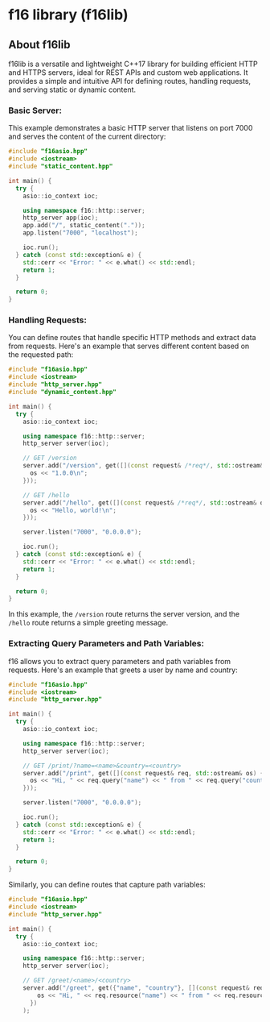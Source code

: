 # f16 library (f16lib)

## About f16lib

f16lib is a versatile and lightweight C++17 library for building efficient HTTP and HTTPS servers, ideal for REST APIs and custom web applications.
It provides a simple and intuitive API for defining routes, handling requests, and serving static or dynamic content.

### Basic Server:

This example demonstrates a basic HTTP server that listens on port 7000 and serves the content of the current directory:

```c++
#include "f16asio.hpp"
#include <iostream>
#include "static_content.hpp"

int main() {
  try {
    asio::io_context ioc;

    using namespace f16::http::server;
    http_server app(ioc);
    app.add("/", static_content("."));
    app.listen("7000", "localhost");

    ioc.run();
  } catch (const std::exception& e) {
    std::cerr << "Error: " << e.what() << std::endl;
    return 1;
  }

  return 0;
}
```

### Handling Requests:

You can define routes that handle specific HTTP methods and extract data from requests. Here's an example that serves different content based on the requested path:

```c++
#include "f16asio.hpp"
#include <iostream>
#include "http_server.hpp"
#include "dynamic_content.hpp"

int main() {
  try {
    asio::io_context ioc;

    using namespace f16::http::server;
    http_server server(ioc);

    // GET /version
    server.add("/version", get([](const request& /*req*/, std::ostream& os) {
      os << "1.0.0\n";
    }));

    // GET /hello
    server.add("/hello", get([](const request& /*req*/, std::ostream& os) {
      os << "Hello, world!\n";
    }));

    server.listen("7000", "0.0.0.0");

    ioc.run();
  } catch (const std::exception& e) {
    std::cerr << "Error: " << e.what() << std::endl;
    return 1;
  }

  return 0;
}
```

In this example, the `/version` route returns the server version, and the `/hello` route returns a simple greeting message.

### Extracting Query Parameters and Path Variables:

f16 allows you to extract query parameters and path variables from requests. Here's an example that greets a user by name and country:

```c++
#include "f16asio.hpp"
#include <iostream>
#include "http_server.hpp"

int main() {
  try {
    asio::io_context ioc;

    using namespace f16::http::server;
    http_server server(ioc);

    // GET /print/?name=<name>&country=<country>
    server.add("/print", get([](const request& req, std::ostream& os) {
      os << "Hi, " << req.query("name") << " from " << req.query("country") << "!\n";
    }));

    server.listen("7000", "0.0.0.0");

    ioc.run();
  } catch (const std::exception& e) {
    std::cerr << "Error: " << e.what() << std::endl;
    return 1;
  }

  return 0;
}
```

Similarly, you can define routes that capture path variables:

```c++
#include "f16asio.hpp"
#include <iostream>
#include "http_server.hpp"

int main() {
  try {
    asio::io_context ioc;

    using namespace f16::http::server;
    http_server server(ioc);

    // GET /greet/<name>/<country>
    server.add("/greet", get({"name", "country"}, [](const request& req, std::ostream& os) {
        os << "Hi, " << req.resource("name") << " from " << req.resource("country") << "!\n";
      })
    );    
```
